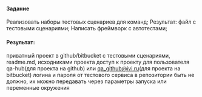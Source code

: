#### Задание
Реализовать наборы тестовых сценариев для команд; Результат: файл с тестовыми сценариями;
Написать фреймворк с автотестами;

#### Результат:

приватный проект в github/bitbucket с тестовыми сценариями, readme.md, исходниками проекта
доступ к проекту для пользователя qa-hub(для проекта на github) или qa_github@ivi.ru(для проекта на bitbucket)
логина и пароля от тестового сервиса в репозитории быть не должно, их можно передавать через параметры запуска или переменные окружения